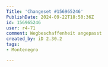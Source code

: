 ```yaml
---
Title: 'Changeset #156965246'
PublishDate: 2024-09-22T18:50:36Z
id: 156965246
user: r4-71
comment: Wegbeschaffenheit angepasst
created_by: iD 2.30.2
tags:
- Montenegro

---
```


